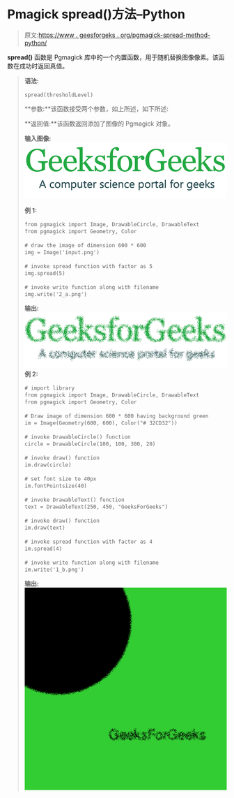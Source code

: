 # Pmagick spread()方法–Python

> 原文:[https://www . geesforgeks . org/pgmagick-spread-method-python/](https://www.geeksforgeeks.org/pgmagick-spread-method-python/)

**spread()** 函数是 Pgmagick 库中的一个内置函数，用于随机替换图像像素。该函数在成功时返回真值。

> **语法:**
> 
> ```
> spread(thresholdLevel)
> ```
> 
> **参数:**该函数接受两个参数，如上所述，如下所述:
> 
> **返回值:**该函数返回添加了图像的 Pgmagick 对象。
> 
> **输入图像:**
> ![](img/4a43a98e9c0ff6dd3018f90f150a2a76.png)
> 
> **例 1:**
> 
> ```
> from pgmagick import Image, DrawableCircle, DrawableText
> from pgmagick import Geometry, Color
>   
> # draw the image of dimension 600 * 600
> img = Image('input.png')
>   
> # invoke spread function with factor as 5
> img.spread(5)
>   
> # invoke write function along with filename
> img.write('2_a.png')
> ```
> 
> **输出:**
> ![](img/5dc17873e97595da4acd5454304f6dd1.png)
> **例 2:**
> 
> ```
> # import library
> from pgmagick import Image, DrawableCircle, DrawableText
> from pgmagick import Geometry, Color
>   
> # Draw image of dimension 600 * 600 having background green
> im = Image(Geometry(600, 600), Color("# 32CD32"))
>   
> # invoke DrawableCircle() function
> circle = DrawableCircle(100, 100, 300, 20)
>   
> # invoke draw() function
> im.draw(circle)
>   
> # set font size to 40px
> im.fontPointsize(40)
>   
> # invoke DrawableText() function
> text = DrawableText(250, 450, "GeeksForGeeks")
>   
> # invoke draw() function
> im.draw(text)
>   
> # invoke spread function with factor as 4
> im.spread(4)
>   
> # invoke write function along with filename
> im.write('1_b.png')
> ```
> 
> **输出:**
> ![](img/51eb89e71e355554672df9c2d461bb87.png)